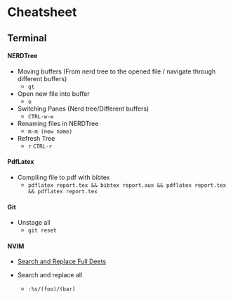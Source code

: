 # Cheatsheet

## Terminal

#### NERDTree
- Moving buffers (From nerd tree to the opened file / navigate through different buffers)
    - ``gt``
- Open new file into buffer
    - ``o``
- Switching Panes (Nerd tree/Different buffers)
    - ``CTRL-w-w``
- Renaming files in NERDTree
    - ``m-m (new name)``
- Refresh Tree
    - ``r`` ``CTRL-r``

#### PdfLatex
- Compiling file to pdf with bibtex
    - ``pdflatex report.tex && bibtex report.aux && pdflatex report.tex && pdflatex report.tex`` 

#### Git
- Unstage all
    - ``git reset``

#### NVIM
- [Search and Replace Full Deets](https://vim.fandom.com/wiki/Search_and_replace)

- Search and replace all
    - ``:%s/(foo)/(bar)`` 
